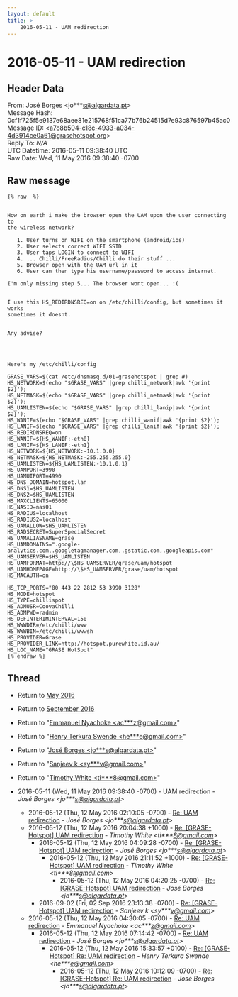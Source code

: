 ```yaml
---
layout: default
title: >
    2016-05-11 - UAM redirection
---
```


# 2016-05-11 - UAM redirection

## Header Data

From: José Borges \<jo***s@algardata.pt\><br>
Message Hash: 0cf1f725f5e9137e68aee81e215768f51ca77b76b24515d7e93c876597b45ac0<br>
Message ID: \<a7c8b504-c18c-4933-a034-4d3914ce0a61@grasehotspot.org\><br>
Reply To: _N/A_<br>
UTC Datetime: 2016-05-11 09:38:40 UTC<br>
Raw Date: Wed, 11 May 2016 09:38:40 -0700<br>

## Raw message

```
{% raw  %}


How on earth i make the browser open the UAM upon the user connecting to 
the wireless network?

   1. User turns on WIFI on the smartphone (android/ios)
   2. User selects correct WIFI SSID
   3. User taps LOGIN to connect to WIFI
   4. ... Chilli/FreeRadius/Chilli do their stuff ...
   5. Browser open with the UAM url in it
   6. User can then type his username/password to access internet.

I'm only missing step 5... The browser wont open... :(


I use this HS_REDIRDNSREQ=on on /etc/chilli/config, but sometimes it works 
sometimes it doesnt.


Any advise?




Here's my /etc/chilli/config

GRASE_VARS=$(cat /etc/dnsmasq.d/01-grasehotspot | grep #)
HS_NETWORK=$(echo "$GRASE_VARS" |grep chilli_network|awk '{print $2}');
HS_NETMASK=$(echo "$GRASE_VARS" |grep chilli_netmask|awk '{print $2}');
HS_UAMLISTEN=$(echo "$GRASE_VARS" |grep chilli_lanip|awk '{print $2}');
HS_WANIF=$(echo "$GRASE_VARS" |grep chilli_wanif|awk '{print $2}');
HS_LANIF=$(echo "$GRASE_VARS" |grep chilli_lanif|awk '{print $2}');
HS_REDIRDNSREQ=on
HS_WANIF=${HS_WANIF:-eth0}
HS_LANIF=${HS_LANIF:-eth1}
HS_NETWORK=${HS_NETWORK:-10.1.0.0}
HS_NETMASK=${HS_NETMASK:-255.255.255.0}
HS_UAMLISTEN=${HS_UAMLISTEN:-10.1.0.1}
HS_UAMPORT=3990
HS_UAMUIPORT=4990
HS_DNS_DOMAIN=hotspot.lan
HS_DNS1=$HS_UAMLISTEN
HS_DNS2=$HS_UAMLISTEN
HS_MAXCLIENTS=65000
HS_NASID=nas01
HS_RADIUS=localhost
HS_RADIUS2=localhost
HS_UAMALLOW=$HS_UAMLISTEN
HS_RADSECRET=SuperSpecialSecret 
HS_UAMALIASNAME=grase
HS_UAMDOMAINS=".google-analytics.com,.googletagmanager.com,.gstatic.com,.googleapis.com"
HS_UAMSERVER=$HS_UAMLISTEN
HS_UAMFORMAT=http://\$HS_UAMSERVER/grase/uam/hotspot
HS_UAMHOMEPAGE=http://\$HS_UAMSERVER/grase/uam/hotspot
HS_MACAUTH=on

HS_TCP_PORTS="80 443 22 2812 53 3990 3128"
HS_MODE=hotspot
HS_TYPE=chillispot
HS_ADMUSR=CoovaChilli
HS_ADMPWD=radmin
HS_DEFINTERIMINTERVAL=150
HS_WWWDIR=/etc/chilli/www
HS_WWWBIN=/etc/chilli/wwwsh
HS_PROVIDER=Grase
HS_PROVIDER_LINK=http://hotspot.purewhite.id.au/
HS_LOC_NAME="GRASE HotSpot"
{% endraw %}
```

## Thread

+ Return to [May 2016](/archive/2016/05)
+ Return to [September 2016](/archive/2016/09)

+ Return to "[Emmanuel Nyachoke <ac***z<span>@</span>gmail.com>](/authors/ac___z_at_gmail_com)"
+ Return to "[Henry Terkura Swende <he***e<span>@</span>gmail.com>](/authors/he___e_at_gmail_com)"
+ Return to "[José Borges <jo***s<span>@</span>algardata.pt>](/authors/jo___s_at_algardata_pt)"
+ Return to "[Sanjeev k <sy***v<span>@</span>gmail.com>](/authors/sy___v_at_gmail_com)"
+ Return to "[Timothy White <ti***8<span>@</span>gmail.com>](/authors/ti___8_at_gmail_com)"

+ 2016-05-11 (Wed, 11 May 2016 09:38:40 -0700) - UAM redirection - _José Borges \<jo***s@algardata.pt\>_
  + 2016-05-12 (Thu, 12 May 2016 02:10:05 -0700) - [Re: UAM redirection](/archive/2016/05/d0ed41f18d9837d2a654d4d5003a6215bf9cbead95f021bba865c87708f76622) - _José Borges \<jo***s@algardata.pt\>_
  + 2016-05-12 (Thu, 12 May 2016 20:04:38 +1000) - [Re: [GRASE-Hotspot] UAM redirection](/archive/2016/05/efd76d96fbb970bf041e22533564f2920ce5a4ef06391f5831ca0b9dc677f0ae) - _Timothy White \<ti***8@gmail.com\>_
    + 2016-05-12 (Thu, 12 May 2016 04:09:28 -0700) - [Re: [GRASE-Hotspot] UAM redirection](/archive/2016/05/5ccd30aeb3576b48e61482f8deb6fac0cae40919561e7361b44c9ff1e6fe8283) - _José Borges \<jo***s@algardata.pt\>_
      + 2016-05-12 (Thu, 12 May 2016 21:11:52 +1000) - [Re: [GRASE-Hotspot] UAM redirection](/archive/2016/05/a7e1b56282eb946f52ab33167330725d98f1ffd047fca5ddfd09ff18c1acef59) - _Timothy White \<ti***8@gmail.com\>_
        + 2016-05-12 (Thu, 12 May 2016 04:20:25 -0700) - [Re: [GRASE-Hotspot] UAM redirection](/archive/2016/05/d24463e3cc95c08762bf538a2a04ffdf61a9a2dbe36f0327a28dbd141dd755b6) - _José Borges \<jo***s@algardata.pt\>_
    + 2016-09-02 (Fri, 02 Sep 2016 23:13:38 -0700) - [Re: [GRASE-Hotspot] UAM redirection](/archive/2016/09/f1be64180731b4cedcf823dd9f230c7d2a92cdbd984080c7eda8f29f8f496470) - _Sanjeev k \<sy***v@gmail.com\>_
  + 2016-05-12 (Thu, 12 May 2016 04:30:05 -0700) - [Re: UAM redirection](/archive/2016/05/c1516e01ebf94b5430b7c4026bc3a4155d8e12d22e8584ac36beb322bfdca05f) - _Emmanuel Nyachoke \<ac***z@gmail.com\>_
    + 2016-05-12 (Thu, 12 May 2016 07:14:42 -0700) - [Re: UAM redirection](/archive/2016/05/094ab1e835db998c9a08bc502d8d88f562925d1c6a4ea2aaadf68fbbad86ebc4) - _José Borges \<jo***s@algardata.pt\>_
      + 2016-05-12 (Thu, 12 May 2016 15:33:57 +0100) - [Re: [GRASE-Hotspot] Re: UAM redirection](/archive/2016/05/8a869cdbb66d515717c66b204d321b288768a60a3884efe1b2e3cac5332aa58a) - _Henry Terkura Swende \<he***e@gmail.com\>_
        + 2016-05-12 (Thu, 12 May 2016 10:12:09 -0700) - [Re: [GRASE-Hotspot] Re: UAM redirection](/archive/2016/05/26095fee27298b4cc9677684344c1bccc0b28421959fcb2588489e8e3546de50) - _José Borges \<jo***s@algardata.pt\>_

